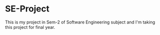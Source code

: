 # SE-Project
This is my project in Sem-2 of Software Engineering subject and I'm taking this project for final year.
